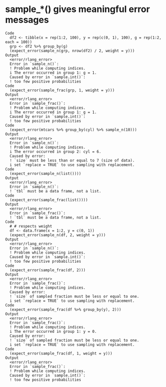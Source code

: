 # sample_*() gives meaningful error messages

    Code
      df2 <- tibble(x = rep(1:2, 100), y = rep(c(0, 1), 100), g = rep(1:2, each = 100))
      grp <- df2 %>% group_by(g)
      (expect_error(sample_n(grp, nrow(df2) / 2, weight = y)))
    Output
      <error/rlang_error>
      Error in `sample_n()`:
      ! Problem while computing indices.
      i The error occurred in group 1: g = 1.
      Caused by error in `sample.int()`:
      ! too few positive probabilities
    Code
      (expect_error(sample_frac(grp, 1, weight = y)))
    Output
      <error/rlang_error>
      Error in `sample_frac()`:
      ! Problem while computing indices.
      i The error occurred in group 1: g = 1.
      Caused by error in `sample.int()`:
      ! too few positive probabilities
    Code
      (expect_error(mtcars %>% group_by(cyl) %>% sample_n(10)))
    Output
      <error/rlang_error>
      Error in `sample_n()`:
      ! Problem while computing indices.
      i The error occurred in group 2: cyl = 6.
      Caused by error:
      ! `size` must be less than or equal to 7 (size of data).
      i set `replace = TRUE` to use sampling with replacement.
    Code
      (expect_error(sample_n(list())))
    Output
      <error/rlang_error>
      Error in `sample_n()`:
      ! `tbl` must be a data frame, not a list.
    Code
      (expect_error(sample_frac(list())))
    Output
      <error/rlang_error>
      Error in `sample_frac()`:
      ! `tbl` must be a data frame, not a list.
    Code
      # # respects weight
      df <- data.frame(x = 1:2, y = c(0, 1))
      (expect_error(sample_n(df, 2, weight = y)))
    Output
      <error/rlang_error>
      Error in `sample_n()`:
      ! Problem while computing indices.
      Caused by error in `sample.int()`:
      ! too few positive probabilities
    Code
      (expect_error(sample_frac(df, 2)))
    Output
      <error/rlang_error>
      Error in `sample_frac()`:
      ! Problem while computing indices.
      Caused by error:
      ! `size` of sampled fraction must be less or equal to one.
      i set `replace = TRUE` to use sampling with replacement.
    Code
      (expect_error(sample_frac(df %>% group_by(y), 2)))
    Output
      <error/rlang_error>
      Error in `sample_frac()`:
      ! Problem while computing indices.
      i The error occurred in group 1: y = 0.
      Caused by error:
      ! `size` of sampled fraction must be less or equal to one.
      i set `replace = TRUE` to use sampling with replacement.
    Code
      (expect_error(sample_frac(df, 1, weight = y)))
    Output
      <error/rlang_error>
      Error in `sample_frac()`:
      ! Problem while computing indices.
      Caused by error in `sample.int()`:
      ! too few positive probabilities

